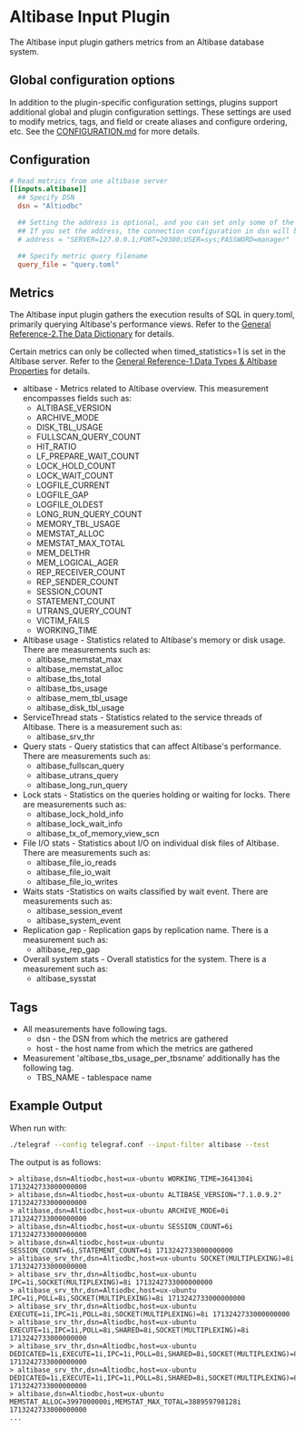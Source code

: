 # Altibase Input Plugin

The Altibase input plugin gathers metrics from an Altibase database system.

## Global configuration options <!-- @/docs/includes/plugin_config.md -->

In addition to the plugin-specific configuration settings, plugins support
additional global and plugin configuration settings. These settings are used to
modify metrics, tags, and field or create aliases and configure ordering, etc.
See the [CONFIGURATION.md][CONFIGURATION.md] for more details.

[CONFIGURATION.md]: https://github.com/influxdata/telegraf/blob/master/docs/CONFIGURATION.md#plugins

## Configuration

```toml @sample.conf
# Read metrics from one altibase server
[[inputs.altibase]]
  ## Specify DSN
  dsn = "Altiodbc"

  ## Setting the address is optional, and you can set only some of the items.
  ## If you set the address, the connection configuration in dsn will be overwritten.
  # address = "SERVER=127.0.0.1;PORT=20300;USER=sys;PASSWORD=manager"

  ## Specify metric query filename
  query_file = "query.toml"
```

## Metrics

The Altibase input plugin gathers the execution results of SQL in query.toml, primarily querying Altibase's performance views. Refer to the [General Reference-2.The Data Dictionary](https://github.com/ALTIBASE/Documents/blob/master/Manuals/Altibase_7.3/eng/General%20Reference-2.The%20Data%20Dictionary.md) for details.


Certain metrics can only be collected when timed_statistics=1 is set in the Altibase server. Refer to the [General Reference-1.Data Types & Altibase Properties](https://github.com/ALTIBASE/Documents/blob/master/Manuals/Altibase_7.3/eng/General%20Reference-1.Data%20Types%20%26%20Altibase%20Properties.md) for details.


* altibase - Metrics related to Altibase overview. This measurement encompasses fields such as:
  * ALTIBASE_VERSION
  * ARCHIVE_MODE
  * DISK_TBL_USAGE      
  * FULLSCAN_QUERY_COUNT
  * HIT_RATIO           
  * LF_PREPARE_WAIT_COUNT
  * LOCK_HOLD_COUNT     
  * LOCK_WAIT_COUNT     
  * LOGFILE_CURRENT     
  * LOGFILE_GAP         
  * LOGFILE_OLDEST      
  * LONG_RUN_QUERY_COUNT
  * MEMORY_TBL_USAGE    
  * MEMSTAT_ALLOC       
  * MEMSTAT_MAX_TOTAL   
  * MEM_DELTHR          
  * MEM_LOGICAL_AGER    
  * REP_RECEIVER_COUNT  
  * REP_SENDER_COUNT    
  * SESSION_COUNT       
  * STATEMENT_COUNT     
  * UTRANS_QUERY_COUNT  
  * VICTIM_FAILS        
  * WORKING_TIME        
* Altibase usage - Statistics related to Altibase's memory or disk usage. There are measurements such as:
  * altibase_memstat_max
  * altibase_memstat_alloc
  * altibase_tbs_total
  * altibase_tbs_usage
  * altibase_mem_tbl_usage
  * altibase_disk_tbl_usage
* ServiceThread stats - Statistics related to the service threads of Altibase. There is a measurement such as:
  * altibase_srv_thr
* Query stats - Query statistics that can affect Altibase's performance. There are measurements such as:
  * altibase_fullscan_query
  * altibase_utrans_query
  * altibase_long_run_query
* Lock stats - Statistics on the queries holding or waiting for locks. There are measurements such as:
  * altibase_lock_hold_info
  * altibase_lock_wait_info
  * altibase_tx_of_memory_view_scn
* File I/O stats - Statistics about I/O on individual disk files of Altibase. There are measurements such as:
  * altibase_file_io_reads
  * altibase_file_io_wait
  * altibase_file_io_writes
* Waits stats -Statistics on waits classified by wait event. There are measurements such as:
  * altibase_session_event
  * altibase_system_event
* Replication gap - Replication gaps by replication name. There is a measurement such as:
  * altibase_rep_gap
* Overall system stats - Overall statistics for the system. There is a measurement such as:
  * altibase_sysstat

## Tags

* All measurements have following tags.
  * dsn - the DSN from which the metrics are gathered
  * host - the host name from which the metrics are gathered
* Measurement 'altibase_tbs_usage_per_tbsname' additionally has the following tag.
  * TBS_NAME - tablespace name

## Example Output

When run with:

```sh
./telegraf --config telegraf.conf --input-filter altibase --test
```

The output is as follows:

```text
> altibase,dsn=Altiodbc,host=ux-ubuntu WORKING_TIME=3641304i 1713242733000000000
> altibase,dsn=Altiodbc,host=ux-ubuntu ALTIBASE_VERSION="7.1.0.9.2" 1713242733000000000
> altibase,dsn=Altiodbc,host=ux-ubuntu ARCHIVE_MODE=0i 1713242733000000000
> altibase,dsn=Altiodbc,host=ux-ubuntu SESSION_COUNT=6i 1713242733000000000
> altibase,dsn=Altiodbc,host=ux-ubuntu SESSION_COUNT=6i,STATEMENT_COUNT=4i 1713242733000000000
> altibase_srv_thr,dsn=Altiodbc,host=ux-ubuntu SOCKET(MULTIPLEXING)=8i 1713242733000000000
> altibase_srv_thr,dsn=Altiodbc,host=ux-ubuntu IPC=1i,SOCKET(MULTIPLEXING)=8i 1713242733000000000
> altibase_srv_thr,dsn=Altiodbc,host=ux-ubuntu IPC=1i,POLL=8i,SOCKET(MULTIPLEXING)=8i 1713242733000000000
> altibase_srv_thr,dsn=Altiodbc,host=ux-ubuntu EXECUTE=1i,IPC=1i,POLL=8i,SOCKET(MULTIPLEXING)=8i 1713242733000000000
> altibase_srv_thr,dsn=Altiodbc,host=ux-ubuntu EXECUTE=1i,IPC=1i,POLL=8i,SHARED=8i,SOCKET(MULTIPLEXING)=8i 1713242733000000000
> altibase_srv_thr,dsn=Altiodbc,host=ux-ubuntu DEDICATED=1i,EXECUTE=1i,IPC=1i,POLL=8i,SHARED=8i,SOCKET(MULTIPLEXING)=8i 1713242733000000000
> altibase_srv_thr,dsn=Altiodbc,host=ux-ubuntu DEDICATED=1i,EXECUTE=1i,IPC=1i,POLL=8i,SHARED=8i,SOCKET(MULTIPLEXING)=8i,TOTAL_COUNT=9i 1713242733000000000
> altibase,dsn=Altiodbc,host=ux-ubuntu MEMSTAT_ALLOC=3997000000i,MEMSTAT_MAX_TOTAL=388959798128i 1713242733000000000
...
```
